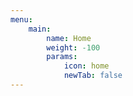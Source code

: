 ```yaml
---
menu:
    main:
        name: Home
        weight: -100
        params:
            icon: home
            newTab: false
---
```

